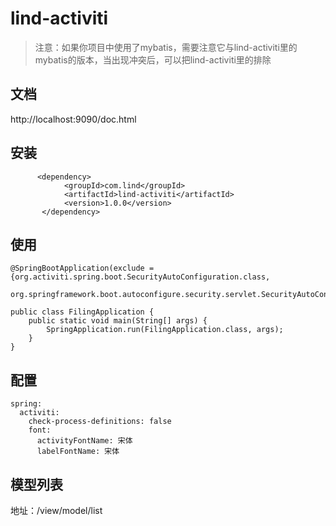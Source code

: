 # lind-activiti
> 注意：如果你项目中使用了mybatis，需要注意它与lind-activiti里的mybatis的版本，当出现冲突后，可以把lind-activiti里的排除
## 文档
http://localhost:9090/doc.html
## 安装
```$xslt
      <dependency>
            <groupId>com.lind</groupId>
            <artifactId>lind-activiti</artifactId>
            <version>1.0.0</version>
       </dependency>
```
## 使用
```$xslt
@SpringBootApplication(exclude = {org.activiti.spring.boot.SecurityAutoConfiguration.class,
        org.springframework.boot.autoconfigure.security.servlet.SecurityAutoConfiguration.class,})

public class FilingApplication {
    public static void main(String[] args) {
        SpringApplication.run(FilingApplication.class, args);
    }
}
```
## 配置
```
spring:
  activiti:
    check-process-definitions: false
    font:
      activityFontName: 宋体
      labelFontName: 宋体
```
## 模型列表
地址：/view/model/list